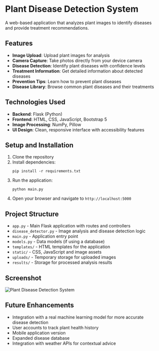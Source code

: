 # Plant Disease Detection System

A web-based application that analyzes plant images to identify diseases and provide treatment recommendations.

## Features

- **Image Upload**: Upload plant images for analysis
- **Camera Capture**: Take photos directly from your device camera
- **Disease Detection**: Identify plant diseases with confidence levels
- **Treatment Information**: Get detailed information about detected diseases
- **Prevention Tips**: Learn how to prevent plant diseases
- **Disease Library**: Browse common plant diseases and their treatments

## Technologies Used

- **Backend**: Flask (Python)
- **Frontend**: HTML, CSS, JavaScript, Bootstrap 5
- **Image Processing**: NumPy, Pillow
- **UI Design**: Clean, responsive interface with accessibility features

## Setup and Installation

1. Clone the repository
2. Install dependencies:
   ```
   pip install -r requirements.txt
   ```
3. Run the application:
   ```
   python main.py
   ```
4. Open your browser and navigate to `http://localhost:5000`

## Project Structure

- `app.py` - Main Flask application with routes and controllers
- `disease_detector.py` - Image analysis and disease detection logic
- `main.py` - Application entry point
- `models.py` - Data models (if using a database)
- `templates/` - HTML templates for the application
- `static/` - CSS, JavaScript and image assets
- `uploads/` - Temporary storage for uploaded images
- `results/` - Storage for processed analysis results

## Screenshot

![Plant Disease Detection System](https://example.com/screenshot.jpg)

## Future Enhancements

- Integration with a real machine learning model for more accurate disease detection
- User accounts to track plant health history
- Mobile application version
- Expanded disease database
- Integration with weather APIs for contextual advice